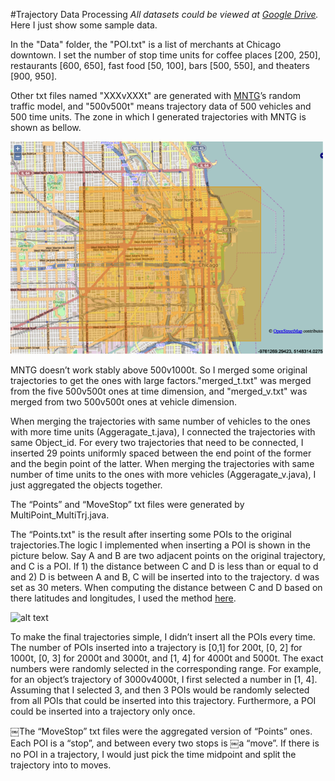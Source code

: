 #Trajectory Data Processing
_All datasets could be viewed at [Google Drive](https://drive.google.com/open?id=0B2blHzOcZqQ0fmhCbkRmbVU2Qi14Y0FwQm5HU3hURUlxdVJxc0ZoUVhTRjdZTG1MY0Z6VWs&authuser=0)._ Here I just show some sample data.

In the "Data" folder, the "POI.txt" is a list of merchants at Chicago downtown. I set the number of stop time units for coffee places [200, 250], restaurants [600, 650], fast food [50, 100], bars [500, 550], and theaters [900, 950].

Other txt files named "XXXvXXXt" are generated with [MNTG](http://mntg.cs.umn.edu/tg/index.php)’s random traffic model, and "500v500t" means trajectory data of 500 vehicles and 500 time units. The zone in which I generated trajectories with MNTG is shown as bellow. 

<img src="/zone.png" alt="alt text" width="500" style="display:inline;">

MNTG doesn’t work stably above 500v1000t. So I merged some original trajectories to get the ones with large factors."merged_t.txt" was merged from the five 500v500t ones at time dimension, and "merged_v.txt" was merged from two 500v500t ones at vehicle dimension.

When merging the trajectories with same number of vehicles to the ones with more time units (Aggeragate_t.java), I connected the trajectories with same Object_id. For every two trajectories that need to be connected, I inserted 29 points uniformly spaced between the end point of the former and the begin point of the latter. When merging the trajectories with same number of time units to the ones with more vehicles (Aggeragate_v.java), I just aggregated the objects together.

The “Points” and “MoveStop” txt files were generated by MultiPoint_MultiTrj.java. 

The “Points.txt" is the result after inserting some POIs to the original trajectories.The logic I implemented when inserting a POI is shown in the picture below. Say A and B are two adjacent points on the original trajectory, and C is a POI. If 1) the distance between C and D is less than or equal to d and 2) D is between A and B, C will be inserted into to the trajectory. d was set as 30 meters. When computing the distance between C and D based on there latitudes and longitudes, I used the method [here](http://www.geodatasource.com/developers/java).

<img src="/IMG_7220.jpg" alt="alt text" width="200" style="display:inline;">

To make the final trajectories simple, I didn’t insert all the POIs every time. The number of POIs inserted into a trajectory is
[0,1] for 200t, [0, 2] for 1000t, [0, 3] for 2000t and 3000t, and [1, 4] for 4000t and 5000t. The exact numbers were randomly
selected in the corresponding range. For example, for an object’s trajectory of 3000v4000t, I first selected a number in [1, 4].
Assuming that I selected 3, and then 3 POIs would be randomly selected from all POIs that could be inserted into this
trajectory. Furthermore, a POI could be inserted into a trajectory only once.

￼The “MoveStop” txt files were the aggregated version of “Points” ones. Each POI is a “stop”, and between every two stops is
￼a “move”. If there is no POI in a trajectory, I would just pick the time midpoint and split the trajectory into to moves.
